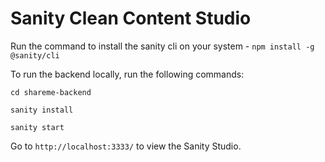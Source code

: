 # Sanity Clean Content Studio

Run the command to install the sanity cli on your system - `npm install -g @sanity/cli`

To run the backend locally, run the following commands:

`cd shareme-backend`

`sanity install`

`sanity start`

Go to `http://localhost:3333/` to view the Sanity Studio.
